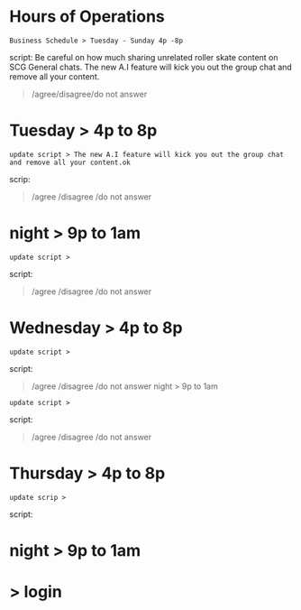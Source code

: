 # Hours of Operations 
    Business Schedule > Tuesday - Sunday 4p -8p
script: Be careful on how much sharing unrelated roller skate content on SCG General chats. The new A.I feature will kick you out the group chat and remove all your content.
> /agree/disagree/do not answer
# Tuesday > 4p to 8p
    update script > The new A.I feature will kick you out the group chat and remove all your content.ok
scrip: 
> /agree /disagree /do not answer
# night > 9p to 1am
    update script > 
script: 
> /agree /disagree /do not answer
# Wednesday > 4p to 8p
    update script > 
script: 
> /agree /disagree /do not answer
night > 9p to 1am

    update script > 
script: 
> /agree /disagree /do not answer
# Thursday > 4p to 8p
    update scrip > 
script: 
# night > 9p to 1am
# > login 